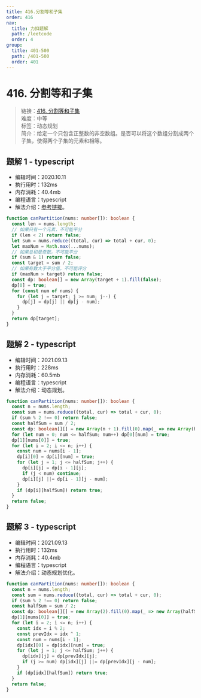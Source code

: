 ```yaml
---
title: 416.分割等和子集
order: 416
nav:
  title: 力扣题解
  path: /leetcode
  order: 4
group:
  title: 401-500
  path: /401-500
  order: 401
---
```


# 416. 分割等和子集

> 链接：[416. 分割等和子集](https://leetcode-cn.com/problems/partition-equal-subset-sum/)  
> 难度：中等  
> 标签：动态规划  
> 简介：给定一个只包含正整数的非空数组。是否可以将这个数组分割成两个子集，使得两个子集的元素和相等。

## 题解 1 - typescript

- 编辑时间：2020.10.11
- 执行用时：132ms
- 内存消耗：40.4mb
- 编程语言：typescript
- 解法介绍：[参考链接](https://leetcode-cn.com/problems/partition-equal-subset-sum/solution/fen-ge-deng-he-zi-ji-by-leetcode-solution/)。

```typescript
function canPartition(nums: number[]): boolean {
  const len = nums.length;
  // 如果只有一个元素，不可能平分
  if (len < 2) return false;
  let sum = nums.reduce((total, cur) => total + cur, 0);
  let maxNum = Math.max(...nums);
  // 如果总和是奇数，不可能平分
  if (sum & 1) return false;
  const target = sum / 2;
  // 如果有数大于平分值，不可能评分
  if (maxNum > target) return false;
  const dp: boolean[] = new Array(target + 1).fill(false);
  dp[0] = true;
  for (const num of nums) {
    for (let j = target; j >= num; j--) {
      dp[j] = dp[j] || dp[j - num];
    }
  }
  return dp[target];
}
```

## 题解 2 - typescript

- 编辑时间：2021.09.13
- 执行用时：228ms
- 内存消耗：60.5mb
- 编程语言：typescript
- 解法介绍：动态规划。

```typescript
function canPartition(nums: number[]): boolean {
  const n = nums.length;
  const sum = nums.reduce((total, cur) => total + cur, 0);
  if (sum % 2 !== 0) return false;
  const halfSum = sum / 2;
  const dp: boolean[][] = new Array(n + 1).fill(0).map(_ => new Array(halfSum + 1).fill(false));
  for (let num = 0; num <= halfSum; num++) dp[0][num] = true;
  dp[1][nums[0]] = true;
  for (let i = 2; i <= n; i++) {
    const num = nums[i - 1];
    dp[i][0] = dp[i][num] = true;
    for (let j = 1; j <= halfSum; j++) {
      dp[i][j] = dp[i - 1][j];
      if (j < num) continue;
      dp[i][j] ||= dp[i - 1][j - num];
    }
    if (dp[i][halfSum]) return true;
  }
  return false;
}
```

## 题解 3 - typescript

- 编辑时间：2021.09.13
- 执行用时：132ms
- 内存消耗：40.4mb
- 编程语言：typescript
- 解法介绍：动态规划优化。

```typescript
function canPartition(nums: number[]): boolean {
  const n = nums.length;
  const sum = nums.reduce((total, cur) => total + cur, 0);
  if (sum % 2 !== 0) return false;
  const halfSum = sum / 2;
  const dp: boolean[][] = new Array(2).fill(0).map(_ => new Array(halfSum + 1).fill(false));
  dp[1][nums[0]] = true;
  for (let i = 2; i <= n; i++) {
    const idx = i % 2;
    const prevIdx = idx ^ 1;
    const num = nums[i - 1];
    dp[idx][0] = dp[idx][num] = true;
    for (let j = 1; j <= halfSum; j++) {
      dp[idx][j] = dp[prevIdx][j];
      if (j >= num) dp[idx][j] ||= dp[prevIdx][j - num];
    }
    if (dp[idx][halfSum]) return true;
  }
  return false;
}
```
